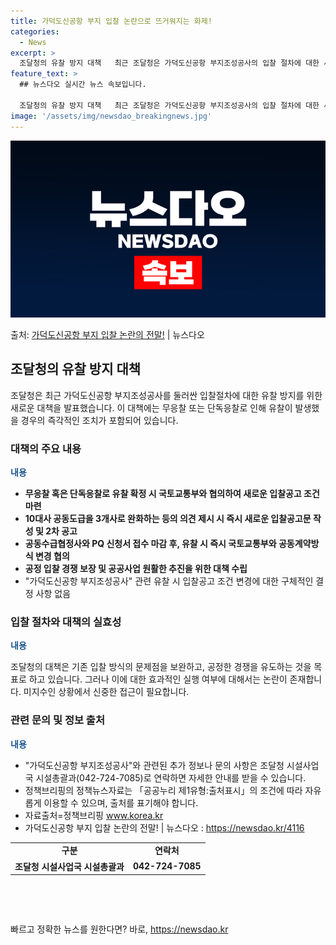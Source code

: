 ```yaml
---
title: 가덕도신공항 부지 입찰 논란으로 뜨거워지는 화제!
categories:
  - News
excerpt: >
  조달청의 유찰 방지 대책   최근 조달청은 가덕도신공항 부지조성공사의 입찰 절차에 대한 새로운 대책을 발표했…
feature_text: >
  ## 뉴스다오 실시간 뉴스 속보입니다.

  조달청의 유찰 방지 대책   최근 조달청은 가덕도신공항 부지조성공사의 입찰 절차에 대한 새로운 대책을 발표했…
image: '/assets/img/newsdao_breakingnews.jpg'
---
```


![뉴스다오 속보](/assets/img/newsdao_breakingnews.jpg)

<p>출처: <a href="https://newsdao.kr/4116" rel="dofollow">가덕도신공항 부지 입찰 논란의 전말!</a> | 뉴스다오</p>

<h2 data-ke-size="size26">조달청의 유찰 방지 대책</h2>
<p data-ke-size="size16">조달청은 최근 가덕도신공항 부지조성공사를 둘러싼 입찰절차에 대한 유찰 방지를 위한 새로운 대책을 발표했습니다. 이 대책에는 무응찰 또는 단독응찰로 인해 유찰이 발생했을 경우의 즉각적인 조치가 포함되어 있습니다.</p>

<h3><b>대책의 주요 내용</b></h3>
<p data-ke-size="size16"><b><span style="color: #1a5490;">내용</span></b></p>
<ul>
<li><b>무응찰 혹은 단독응찰로 유찰 확정 시 국토교통부와 협의하여 새로운 입찰공고 조건 마련</b></li>
<li><b>10대사 공동도급을 3개사로 완화하는 등의 의견 제시 시 즉시 새로운 입찰공고문 작성 및 2차 공고</b></li>
<li><b>공동수급협정사와 PQ 신청서 접수 마감 후, 유찰 시 즉시 국토교통부와 공동계약방식 변경 협의</b></li>
<li><b>공정 입찰 경쟁 보장 및 공공사업 원활한 추진을 위한 대책 수립</b></li>
<li>"가덕도신공항 부지조성공사" 관련 유찰 시 입찰공고 조건 변경에 대한 구체적인 결정 사항 없음</li>
</ul>

<h3><b>입찰 절차와 대책의 실효성</b></h3>
<p data-ke-size="size16"><b><span style="color: #1a5490;">내용</span></b></p>
<p data-ke-size="size16">조달청의 대책은 기존 입찰 방식의 문제점을 보완하고, 공정한 경쟁을 유도하는 것을 목표로 하고 있습니다. 그러나 이에 대한 효과적인 실행 여부에 대해서는 논란이 존재합니다. 미지수인 상황에서 신중한 접근이 필요합니다.</p>

<h3><b>관련 문의 및 정보 출처</b></h3>
<p data-ke-size="size16"><b><span style="color: #1a5490;">내용</span></b></p>
<ul>
<li>"가덕도신공항 부지조성공사"와 관련된 추가 정보나 문의 사항은 조달청 시설사업국 시설총괄과(042-724-7085)로 연락하면 자세한 안내를 받을 수 있습니다.</li>
<li>정책브리핑의 정책뉴스자료는 「공공누리 제1유형:출처표시」의 조건에 따라 자유롭게 이용할 수 있으며, 출처를 표기해야 합니다.</li>
<li>자료출처=정책브리핑 <a href="https://www.korea.kr">www.korea.kr</a></li>
<li>가덕도신공항 부지 입찰 논란의 전말! | 뉴스다오 : <a href="https://newsdao.kr/4116">https://newsdao.kr/4116</a></li>
</ul>
<table>
<tbody>
<tr>
<td style="text-align: center; height: 17px;"><b>구분</b></td>
<td style="text-align: center; height: 17px;"><b>연락처</b></td>
</tr>
<tr>
<td style="text-align: center; height: 17px;"><b>조달청 시설사업국 시설총괄과</b></td>
<td style="text-align: center; height: 17px;"><b>042-724-7085</b></td>
</tr>
</tbody>
</table>
<p data-ke-size="size16">&nbsp;</p>
<p data-ke-size="size16">&nbsp;</p> 

빠르고 정확한 뉴스를 원한다면? 바로, <a href="https://newsdao.kr" rel="dofollow">https://newsdao.kr</a>


